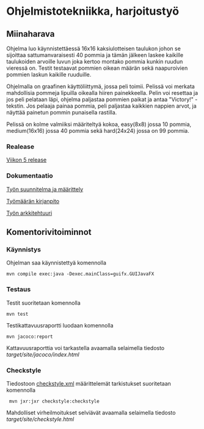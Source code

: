 # Ohjelmistotekniikka, harjoitustyö

## Miinaharava
Ohjelma luo käynnistettäessä 16x16 kaksiulotteisen taulukon johon se sijoittaa sattumanvaraisesti 40 pommia ja tämän jälkeen laskee kaikille taulukoiden arvoille luvun joka kertoo montako pommia kunkin ruudun vieressä on. Testit testaavat pommien oikean määrän sekä naapuroivien pommien laskun kaikille ruuduille.
 
 Ohjelmalla on graafinen käyttöliittymä, jossa peli toimii. Pelissä voi merkata mahdollisia pommeja lipuilla oikealla hiiren painekkeella. Pelin voi resettaa ja jos peli pelataan läpi, ohjelma paljastaa pommien paikat ja antaa "Victory!" -tekstin. Jos pelaaja painaa pommia, peli paljastaa kaikkien nappien arvot, ja näyttää painetun pommin punaisella rastilla.

Pelissä on kolme valmiiksi määriteltyä kokoa, easy(8x8) jossa 10 pommia, medium(16x16) jossa 40 pommia sekä hard(24x24) jossa on 99 pommia.

### Realease

[Viikon 5 release](https://github.com/StunneS/ot-harjoitustyo/releases/tag/viikko5)

### Dokumentaatio
[Työn suunnitelma ja määrittely](https://github.com/StunneS/ot-harjoitustyo/blob/master/dokumentointi/alustavaMaarittely.md)

[Työmäärän kirjanpito](https://github.com/StunneS/ot-harjoitustyo/blob/master/dokumentointi/tuntikirjanpito.md)

[Työn arkkitehtuuri](https://github.com/StunneS/ot-harjoitustyo/blob/master/dokumentaatio/arkkitehtuuri.md)

## Komentorivitoiminnot

### Käynnistys

Ohjelman saa käynnistettyä komennolla

```
mvn compile exec:java -Dexec.mainClass=guifx.GUIJavaFX
```

### Testaus

Testit suoritetaan komennolla

```
mvn test
```

Testikattavuusraportti luodaan komennolla

```
mvn jacoco:report
```

Kattavuusraporttia voi tarkastella avaamalla selaimella tiedosto _target/site/jacoco/index.html_


### Checkstyle

Tiedostoon [checkstyle.xml](https://github.com/mluukkai/OtmTodoApp/blob/master/checkstyle.xml) määrittelemät tarkistukset suoritetaan komennolla

```
 mvn jxr:jxr checkstyle:checkstyle
```

Mahdolliset virheilmoitukset selviävät avaamalla selaimella tiedosto _target/site/checkstyle.html_
